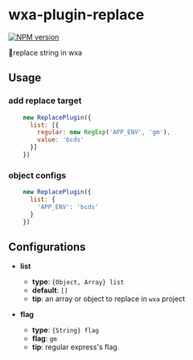 # wxa-plugin-replace

[![NPM version](https://img.shields.io/npm/v/@wxa/plugin-replace.svg)](https://www.npmjs.com/package/@wxa/plugin-replace)

:tada:replace string in wxa

## Usage
### add replace target
```javascript
    new ReplacePlugin({
      list: [{
        regular: new RegExp('APP_ENV', 'gm'),
        value: 'bcds'
      }]
    })
```
### object configs
```javascript
    new ReplacePlugin({
      list: {
        'APP_ENV': 'bcds'
      }
    })
```

## Configurations
- **list**
  - **type**: `{Object, Array} list`
  - **default**: `[]`
  - **tip**: an array or object to replace in `wxa` project
  
- **flag**
  - **type**: `{String} flag`
  - **flag**: `gm`
  - **tip**: regular express's flag.

